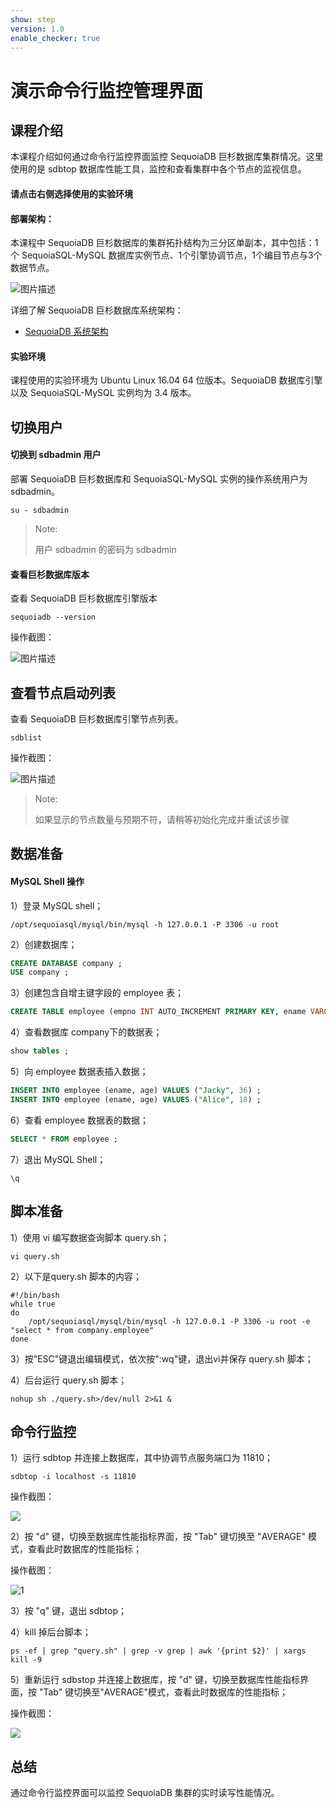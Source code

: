 ```yaml
---
show: step
version: 1.0
enable_checker: true
---
```

# 演示命令行监控管理界面

## 课程介绍

本课程介绍如何通过命令行监控界面监控 SequoiaDB 巨杉数据库集群情况。这里使用的是 sdbtop 数据库性能工具，监控和查看集群中各个节点的监视信息。

#### 请点击右侧选择使用的实验环境

#### 部署架构：
本课程中 SequoiaDB 巨杉数据库的集群拓扑结构为三分区单副本，其中包括：1个 SequoiaSQL-MySQL 数据库实例节点、1个引擎协调节点，1个编目节点与3个数据节点。

![图片描述](https://doc.shiyanlou.com/courses/1469/1207281/8d88e6faed223a26fcdc66fa2ef8d3c5)

详细了解 SequoiaDB 巨杉数据库系统架构：
* [SequoiaDB 系统架构](http://doc.sequoiadb.com/cn/sequoiadb-cat_id-1519649201-edition_id-0)

#### 实验环境
课程使用的实验环境为 Ubuntu Linux 16.04 64 位版本。SequoiaDB 数据库引擎以及 SequoiaSQL-MySQL 实例均为 3.4 版本。


## 切换用户

#### 切换到 sdbadmin 用户

部署 SequoiaDB 巨杉数据库和 SequoiaSQL-MySQL 实例的操作系统用户为 sdbadmin。
```shell
su - sdbadmin
```
>Note:
>
>用户 sdbadmin 的密码为 sdbadmin

#### 查看巨杉数据库版本

查看 SequoiaDB 巨杉数据库引擎版本
```shell
sequoiadb --version
```
操作截图：

![图片描述](https://doc.shiyanlou.com/courses/1469/1207281/b4082b0d6d6bdf89d229aa713a53759d)

## 查看节点启动列表

查看 SequoiaDB 巨杉数据库引擎节点列表。
```shell
sdblist 
```

操作截图：

![图片描述](https://doc.shiyanlou.com/courses/1469/1207281/02fcaa58ac27e91688ead137fa748d6e)

>Note:
>
>如果显示的节点数量与预期不符，请稍等初始化完成并重试该步骤

## 数据准备

#### MySQL Shell 操作

1）登录 MySQL shell；
```shell
/opt/sequoiasql/mysql/bin/mysql -h 127.0.0.1 -P 3306 -u root
```

2）创建数据库；
```sql
CREATE DATABASE company ;
USE company ;
```


3）创建包含自增主键字段的 employee 表；
```sql
CREATE TABLE employee (empno INT AUTO_INCREMENT PRIMARY KEY, ename VARCHAR(128), age INT) ;
```

4）查看数据库 company下的数据表；
```sql
show tables ;
```

5）向 employee 数据表插入数据；
```sql
INSERT INTO employee (ename, age) VALUES ("Jacky", 36) ;
INSERT INTO employee (ename, age) VALUES ("Alice", 18) ;
```

6）查看 employee 数据表的数据；
```sql
SELECT * FROM employee ;
```

7）退出 MySQL Shell；
```
\q
```

## 脚本准备

1）使用 vi 编写数据查询脚本 query.sh；
```shell
vi query.sh
```

2）以下是query.sh 脚本的内容；
```shell
#!/bin/bash
while true
do 
    /opt/sequoiasql/mysql/bin/mysql -h 127.0.0.1 -P 3306 -u root -e "select * from company.employee" 
done
```

3）按"ESC"键退出编辑模式，依次按":wq"键，退出vi并保存 query.sh 脚本；

4）后台运行 query.sh 脚本；
```shell
nohup sh ./query.sh>/dev/null 2>&1 &
```

## 命令行监控

1）运行 sdbtop 并连接上数据库，其中协调节点服务端口为 11810；
```shell
sdbtop -i localhost -s 11810
```

操作截图：

![](https://doc.shiyanlou.com/courses/1538/1207281/6948319f219366c64fc9bdf0a1336288)

2）按 "d" 键，切换至数据库性能指标界面，按 "Tab" 键切换至 "AVERAGE" 模式，查看此时数据库的性能指标；

操作截图：

![1](https://doc.shiyanlou.com/courses/1538/1207281/be8c3ab8281e2cd78ce6a776585bc274)

3）按 "q" 键，退出 sdbtop；

4）kill 掉后台脚本；
```shell
ps -ef | grep "query.sh" | grep -v grep | awk '{print $2}' | xargs kill -9 
```

5）重新运行 sdbstop 并连接上数据库，按 "d" 键，切换至数据库性能指标界面，按 "Tab" 键切换至"AVERAGE"模式，查看此时数据库的性能指标；

操作截图：

![](https://doc.shiyanlou.com/courses/1538/1207281/4b6dcc3c9ad5d327319539ea56337285)

## 总结
通过命令行监控界面可以监控 SequoiaDB 集群的实时读写性能情况。

